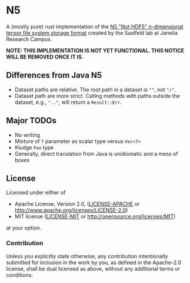 # N5

A (mostly pure) rust implementation of the [N5 "Not HDF5" n-dimensional tensor file system storage format](https://github.com/saalfeldlab/n5) created by the Saalfeld lab at Janelia Research Campus.

**NOTE: THIS IMPLEMENTATION IS NOT YET FUNCTIONAL. THIS NOTICE WILL BE REMOVED ONCE IT IS.**

## Differences from Java N5
- Dataset paths are relative. The root path in a dataset is `""`, not `"/"`.
- Dataset path are more strict. Calling methods with paths outside the dataset, e.g., `".."`, will return a `Result::Err`.

## Major TODOs
- No writing
- Mixture of `T` parameter as scalar type versus `Vec<T>`
- Kludge `Foo` type
- Generally, direct translation from Java is unidiomatic and a mess of boxes

## License

Licensed under either of

- Apache License, Version 2.0, ([LICENSE-APACHE](LICENSE-APACHE) or http://www.apache.org/licenses/LICENSE-2.0)
- MIT license ([LICENSE-MIT](LICENSE-MIT) or http://opensource.org/licenses/MIT)

at your option.

### Contribution

Unless you explicitly state otherwise, any contribution intentionally submitted for inclusion in the work by you, as defined in the Apache-2.0 license, shall be dual licensed as above, without any additional terms or conditions.
